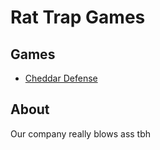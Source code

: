 # Rat Trap Games

## Games

- [Cheddar Defense](cheddardefense.md)

## About

Our company really blows ass tbh